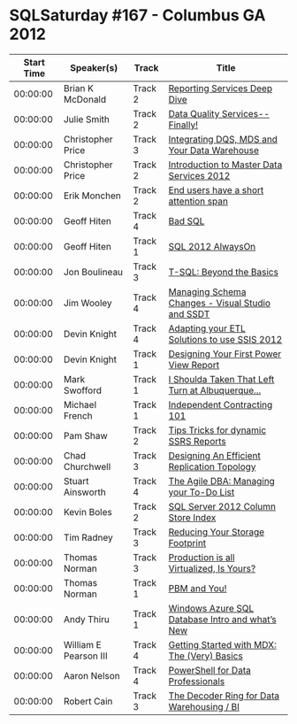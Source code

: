 # SQLSaturday #167 - Columbus GA 2012
Start Time|Speaker(s)|Track|Title
---|---|---|---
00:00:00|Brian K McDonald|Track 2|[Reporting Services Deep Dive](10529.md)
00:00:00|Julie Smith|Track 2|[Data Quality Services--Finally!](11109.md)
00:00:00|Christopher Price|Track 3|[Integrating DQS, MDS and Your Data Warehouse ](11940.md)
00:00:00|Christopher Price|Track 2|[Introduction to Master Data Services 2012 ](11941.md)
00:00:00|Erik Monchen|Track 2|[End users have a short attention span](13924.md)
00:00:00|Geoff Hiten|Track 4|[Bad SQL](14484.md)
00:00:00|Geoff Hiten|Track 1|[SQL 2012 AlwaysOn](14485.md)
00:00:00|Jon Boulineau|Track 3|[T-SQL: Beyond the Basics](16081.md)
00:00:00|Jim Wooley|Track 4|[Managing Schema Changes - Visual Studio and SSDT](16863.md)
00:00:00|Devin Knight|Track 4|[Adapting your ETL Solutions to use SSIS 2012](18635.md)
00:00:00|Devin Knight|Track 1|[Designing Your First Power View Report](18636.md)
00:00:00|Mark Swofford|Track 1|[I Shoulda Taken That Left Turn at Albuquerque...](19613.md)
00:00:00|Michael French|Track 1|[Independent Contracting 101](20243.md)
00:00:00|Pam Shaw|Track 2|[Tips  Tricks for dynamic SSRS Reports](22355.md)
00:00:00|Chad Churchwell|Track 3|[Designing An Efficient Replication Topology](24911.md)
00:00:00|Stuart Ainsworth|Track 4|[The Agile DBA: Managing your To-Do List](25831.md)
00:00:00|Kevin Boles|Track 2|[SQL Server 2012 Column Store Index](26248.md)
00:00:00|Tim Radney|Track 3|[Reducing Your Storage Footprint](26702.md)
00:00:00|Thomas Norman|Track 3|[Production is all Virtualized, Is Yours?](26926.md)
00:00:00|Thomas Norman|Track 1|[PBM and You!](26927.md)
00:00:00|Andy Thiru|Track 1|[Windows Azure  SQL Database Intro and what’s New](27333.md)
00:00:00|William E Pearson III|Track 4|[Getting Started with MDX: The (Very) Basics](28034.md)
00:00:00|Aaron Nelson|Track 4|[PowerShell for Data Professionals](8849.md)
00:00:00|Robert Cain|Track 3|[The Decoder Ring for Data Warehousing / BI](9712.md)
